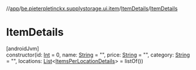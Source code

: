//[app](../../../index.md)/[be.pieterpletinckx.supplystorage.ui.item](../index.md)/[ItemDetails](index.md)/[ItemDetails](-item-details.md)

# ItemDetails

[androidJvm]\
constructor(id: [Int](https://kotlinlang.org/api/latest/jvm/stdlib/kotlin/-int/index.html) = 0, name: [String](https://kotlinlang.org/api/latest/jvm/stdlib/kotlin/-string/index.html) = &quot;&quot;, price: [String](https://kotlinlang.org/api/latest/jvm/stdlib/kotlin/-string/index.html) = &quot;&quot;, category: [String](https://kotlinlang.org/api/latest/jvm/stdlib/kotlin/-string/index.html) = &quot;&quot;, locations: [List](https://kotlinlang.org/api/latest/jvm/stdlib/kotlin.collections/-list/index.html)&lt;[ItemsPerLocationDetails](../../be.pieterpletinckx.supplystorage.ui.location/-items-per-location-details/index.md)&gt; = listOf())
